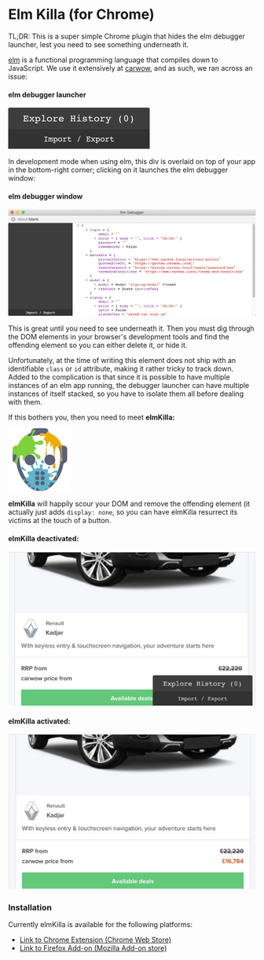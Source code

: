 # Elm Killa (for Chrome)

TL;DR: This is a super simple Chrome plugin that hides the elm debugger launcher, lest you need to see something underneath it.

[elm](https://elm-lang.org/) is a functional programming language that compiles down to JavaScript. We use it extensively at [carwow](https://carwow.co.uk), and as such, we ran across an issue:

#### elm debugger launcher

![elm debugger launcher](/readme-images/debugger-launcher.png)

In development mode when using elm, this div is overlaid on top of your app in the bottom-right corner; clicking on it launches the elm debugger window:

#### elm debugger window

![elm debugger window](/readme-images/debugger-window.png)

This is great until you need to see underneath it. Then you must dig through the DOM elements in your browser's development tools and find the offending element so you can either delete it, or hide it.

Unfortunately, at the time of writing this element does not ship with an identifiable `class` or `id` attribute, making it rather tricky to track down. Added to the complication is that since it is possible to have multiple instances of an elm app running, the debugger launcher can have multiple instances of itself stacked, so you have to isolate them all before dealing with them.

If this bothers you, then you need to meet **elmKilla:**

![elmKilla logo](/readme-images/elmKilla-logo.png)

**elmKilla** will happily scour your DOM and remove the offending element (it actually just adds `display: none`, so you can have elmKilla resurrect its victims at the touch of a button.

#### elmKilla deactivated:

![elmKilla in-situ — deactivated](/readme-images/in-situ-deactivated.png)


#### elmKilla activated:

![elmKilla in-situ — activated](/readme-images/in-situ-activated.png)

### Installation

Currently elmKilla is available for the following platforms:

- [Link to Chrome Extension (Chrome Web
Store)](https://chrome.google.com/webstore/detail/elm-killa/imncilbiiemenecndahiafoafbiicgpl)
- [Link to Firefox Add-on (Mozilla Add-on store)](https://addons.mozilla.org/en-GB/firefox/addon/elm-killa/)

